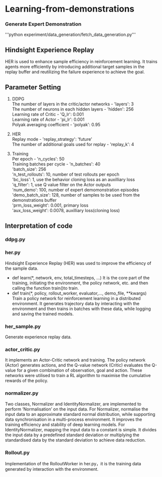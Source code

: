 # Learning-from-demonstrations

### Generate Expert Demonstration 
 '''python experiment/data_generation/fetch_data_generation.py'''

## Hindsight Experience Replay 
HER is used to enhance sample efficiency in reinforcement learning. It trains agents more efficiently by introducing additional target samples in the replay buffer and reutilizing the failure experience to achieve the goal.

## Parameter Setting
1. DDPG\
    The number of layers in the critic/actor networks - 'layers': 3\
    The number of neurons in each hidden layers - 'hidden': 256\
    Learning rate of Critic - 'Q_lr': 0.001\
    Learning rate of Actor - 'pi_lr': 0.001\
    Polyak averaging coefficient - 'polyak': 0.95
   
2. HER\
    Replay mode - 'replay_strategy': 'future'\
    The number of additional goals used for replay - 'replay_k': 4
   
3. Training\
    Per epoch - 'n_cycles': 50\
    Training batches per cycle - 'n_batches': 40\
    'batch_size': 256\
    'n_test_rollouts': 10, number of test rollouts per epoch\
    'bc_loss': 1, use the behavior cloning loss as an auxilliary loss\
    'q_filter': 1, use Q value filter on the Actor outputs\
    'num_demo': 100, number of expert demomonstration episodes\
    'demo_batch_size': 128, number of samples to be used from the demonstrations buffer\
    'prm_loss_weight': 0.001, primary loss\
    'aux_loss_weight':  0.0078, auxilliary loss(cloning loss)

## Interpretation of code
### ddpg.py
   
### her.py
   Hindsight Experience Replay (HER) was used to improve the efficiency of the sample data.
   - def learn(*, network, env, total_timesteps, ...)
     It is the core part of the training, initiating the environment, the policy network, etc. and then calling the function train()to train.
   - def train(*, policy, rollout_worker, evaluator,..., demo_file, **kwargs)
     Train a policy network for reinforcement learning in a distributed environment. It generates trajectory data by interacting with the environment and then trains in batches with these data, while logging and saving the trained models.

### her_sample.py
   Generate experience replay data.
  
### actor_critic.py
   It implements an Actor-Critic network and training. The policy network (Actor) generates actions, and the Q-value network (Critic) evaluates the Q-value for a given combination of observation, goal and action. These networks were utilised to train a RL algorithm to maximise the cumulative rewards of the policy.

### normalizer.py
   Two classes, Normalizer and IdentityNormalizer, are implemented to perform ‘Normalisation’ on the input data. 
   For Normalizer, normalise the input data to an approximate standard normal distribution, while supporting data synchronisation in a multi-process environment. It improves the training efficiency and stability of deep learning models. 
   For IdentityNormalizer, mapping the input data to a constant is simple. It divides the input data by a predefined standard deviation or multiplying the standardised data by the standard deviation to achieve data reduction.

### Rollout.py
   Implementation of the RolloutWorker in her.py，it is the training data generated by interaction with the environment.






   
